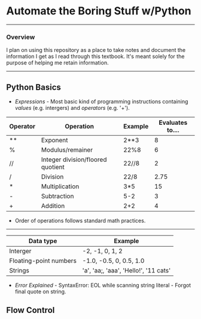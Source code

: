 # Automate the Boring Stuff w/Python

- - -

### Overview
I plan on using this repository as a place to take notes and document the information I get as I read through this textbook. It's meant solely for the purpose of helping me retain information. 

- - -

## Python Basics
* _Expressions_ - Most basic kind of programming instructions containing _values_ (e.g. intergers) and _operators_ (e.g. '+').

|Operator|Operation|Example|Evaluates to....|
|--------|---------|-------|----------------|
|**      |Exponent |2**3   | 8              |
|%       |Modulus/remainer|22%8|6           |
|//      |Integer division/floored quotient|22//8|2|
|/       |Division |22/8   |2.75            |
|*       |Multiplication|3*5|15             |
|-       |Subtraction|5-2  |3               |
|+       |Addition |2+2    |4               |

* Order of operations follows standard math practices. 
- - -
|Data type|Example|
|---------|-------|
|Interger |-2, -1, 0, 1, 2|
|Floating-point numbers|-1.0, -0.5, 0, 0.5, 1.0|
|Strings  |'a', 'aa;, 'aaa', 'Hello!', '11 cats'|

 * _Error Explained_ - SyntaxError: EOL while scanning string literal - Forgot final quote on string.

## Flow Control
